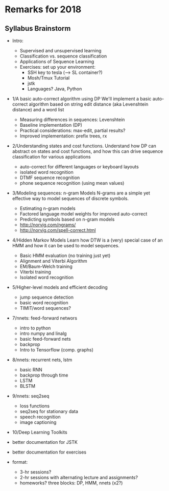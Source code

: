 # Remarks for 2018

## Syllabus Brainstorm

- Intro:
	+ Supervised and unsupervised learning
	+ Classification vs. sequence classification
	+ Applications of Sequence Learning
	+ Exercises: set up your environment:
		* SSH key to tesla (--> SL container?)
		* Mosh/Tmux Tutorial
		* jstk
		* Languages? Java, Python
- 1/A basic auto-correct algorithm using DP
	We'll implement a basic auto-correct algorithm based on string edit distance (aka Levenshtein distance) and a word list
	+ Measuring differences in sequences: Levenshtein
	+ Baseline implementation (DP)
	+ Practical considerations: max-edit, partial results?
	+ Improved implementation: prefix trees, rx
- 2/Understanding states and cost functions.
	Understand how DP can abstract on states and cost functions, and how this can drive sequence classification for various applications
	+ auto-correct for different languages or keyboard layouts
	+ isolated word recognition
	+ DTMF sequence recognition
	+ phone sequence recognition (using mean values)
- 3/Modeling sequences: n-gram Models
	N-grams are a simple yet effective way to model sequences of discrete symbols.
	+ Estimating n-gram models
	+ Factored language model weights for improved auto-correct
	+ Predicting symbols based on n-gram models
	+ http://norvig.com/ngrams/
	+ http://norvig.com/spell-correct.html
- 4/Hidden Markov Models
	Learn how DTW is a (very) special case of an HMM and how it can be used to model sequences.
	+ Basic HMM evaluation (no training just yet)
	+ Alignment and Viterbi Algorithm
	+ EM/Baum-Welch training
	+ Viterbi training
	+ Isolated word recognition
- 5/Higher-level models and efficient decoding
	+ jump sequence detection
	+ basic word recognition
	+ TIMIT/word sequences?
- 7/nnets: feed-forward networs
	+ intro to python
	+ intro numpy and linalg
	+ basic feed-forward nets
	+ backprop
	+ Intro to Tensorflow (comp. graphs)
- 8/nnets: recurrent nets, lstm
	+ basic RNN
	+ backprop through time
	+ LSTM
	+ BLSTM 
- 9/nnets: seq2seq
	+ loss functions
	+ seq2seq for stationary data
	+ speech recognition
	+ image captioning
- 10/Deep Learning Toolkits



- better documentation for JSTK
- better documentation for exercises
- format:
	+ 3-hr sessions?
	+ 2-hr sessions with alternating lecture and assignments?
	+ homeworks? three blocks: DP, HMM, nnets (x2?)
